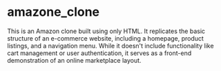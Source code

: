 # amazone_clone
This is an Amazon clone built using only HTML. It replicates the basic structure of an e-commerce website, including a homepage, product listings, and a navigation menu. While it doesn't include functionality like cart management or user authentication, it serves as a front-end demonstration of an online marketplace layout.
